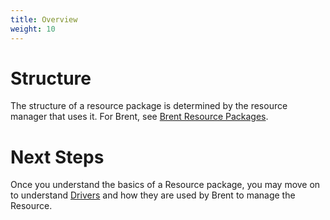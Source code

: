 ```yaml
---
title: Overview
weight: 10
---
```


# Structure

The structure of a resource package is determined by the resource manager that uses it. For Brent, see [Brent Resource Packages](/user-guides/resource-engineering/resource-packages/brent/create-brent-resource-package).

# Next Steps

Once you understand the basics of a Resource package, you may move on to understand [Drivers](/user-guides/resource-engineering/drivers/overview) and how they are used by Brent to manage the Resource.